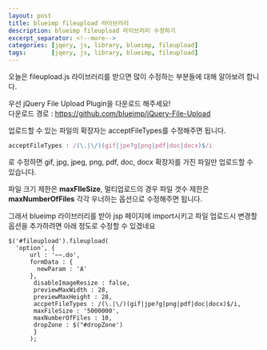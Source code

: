 ```yaml
---
layout: post
title: blueimp fileupload 라이브러리 
description: blueimp fileupload 라이브러리 수정하기
excerpt_separator: <!--more-->
categories: [jqery, js, library, blueimp, fileupload]
tags:       [jqery, js, library, blueimp, fileupload]
---
```


오늘은 fileupload.js 라이브러리를 받으면 많이 수정하는 부분들에 대해 알아보려 합니다.  

우선 jQuery File Upload Plugin을 다운로드 해주세요!  
다운로드 경로 : https://github.com/blueimp/jQuery-File-Upload

  
업로드할 수 있는 파일의 확장자는 acceptFileTypes를 수정해주면 됩니다.
~~~js
acceptFileTypes : /(\.|\/)(gif|jpe?g|png|pdf|doc|docx)$/i
~~~
로 수정하면 gif, jpg, jpeg, png, pdf, doc, docx 확장자를 가진 파일만 업로드할 수 있습니다.
  
파일 크기 제한은 **maxFIleSize**, 멀티업로드의 경우 파일 갯수 제한은 **maxNumberOfFiles** 각각 우너하는 옵션으로 수정해주면 됩니다.  

그래서 blueimp 라이브러리를 받아 jsp 페이지에 import시키고 파일 업로드시 변경할 옵션을 추가하려면 아래 정도로 수정할 수 있겠네요 
~~~
$('#fileupload').fileupload(
  'option', {
      url : '~~.do',
      formData : {
        newParam : 'A'
      },
       disableImageResize : false,
       previewMaxWidth : 28,
       previewMaxHeight : 28,
       accpetFileTypes : /(\.|\/)(gif|jpe?g|png|pdf|doc|docx)$/i,
       maxFileSize : '5000000',
       maxNumberOfFiles : 10,
       dropZone : $("#dropZone')
       }
      );
~~~

